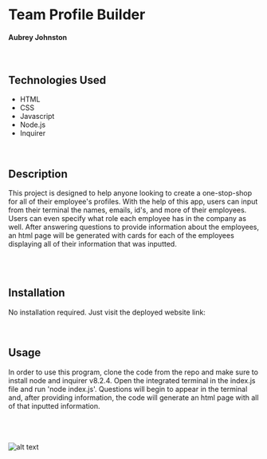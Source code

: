 # Team Profile Builder
#### Aubrey Johnston
<br>

## Technologies Used
<ul>
    <li>HTML</li>
    <li>CSS</li>
    <li>Javascript</li>
    <li>Node.js</li>
    <li>Inquirer</li>
</ul>    

<br>

## Description
This project is designed to help anyone looking to create a one-stop-shop for all of their employee's profiles. With the help of this app, users can input from their terminal the names, emails, id's, and more of their employees. Users can even specify what role each employee has in the company as well. After answering questions to provide information about the employees, an html page will be generated with cards for each of the employees displaying all of their information that was inputted. 

<br>

<br>

## Installation
No installation required. Just visit the deployed website link:
<br>

<link>

<br>

## Usage
In order to use this program, clone the code from the repo and make sure to install node and inquirer v8.2.4. Open the integrated terminal in the index.js file and run 'node index.js'. Questions will begin to appear in the terminal and, after providing information, the code will generate an html page with all of that inputted information. 

<br><br><br>
![alt text](assets/images/readMePhoto.png)

<br>